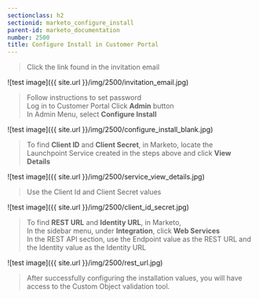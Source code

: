 ```yaml
---
sectionclass: h2
sectionid: marketo_configure_install
parent-id: marketo_documentation
number: 2500
title: Configure Install in Customer Portal
---
```


>Click the link found in the invitation email

![test image]({{ site.url }}/img/2500/invitation_email.jpg)  

>Follow instructions to set password   
Log in to Customer Portal
Click **Admin** button  
In Admin Menu, select **Configure Install**

![test image]({{ site.url }}/img/2500/configure_install_blank.jpg)  

>To find **Client ID** and **Client Secret**, in Marketo, locate the Launchpoint Service created in the steps above and click **View Details**

![test image]({{ site.url }}/img/2500/service_view_details.jpg)  

>Use the Client Id and Client Secret values

![test image]({{ site.url }}/img/2500/client_id_secret.jpg)  

>To find **REST URL** and **Identity URL**, in Marketo,  
>In the sidebar menu, under **Integration**, click **Web Services**  
>In the REST API section, use the Endpoint value as the REST URL and the Identity value as the Identity URL  

![test image]({{ site.url }}/img/2500/rest_url.jpg)  

>After successfully configuring the installation values, you will have access to the Custom Object validation tool.
